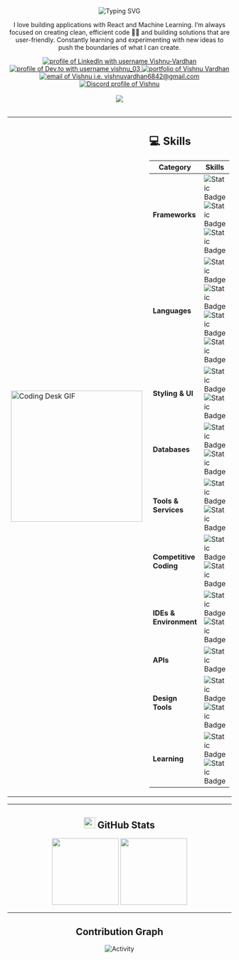 <p align="center">
  <img src="https://readme-typing-svg.herokuapp.com?font=Fira+Code&duration=3000&pause=500&color=FFFFFF&width=1004&lines=Hey+Devs!+Vishnu+here,+turning+caffeine+and+code+into+real-world+applications+👊🏼" alt="Typing SVG" />
</p>

<p align="center">
   I love building applications with React and Machine Learning. I’m always focused on creating clean, efficient code 🧑‍💻 and building solutions that are user-friendly. Constantly learning and experimenting with new ideas to push the boundaries of what I can create.
</p>

<!-- Visitor Badge + Links -->
<div align="center">
  <a href="https://www.linkedin.com/in/vishnu-undefined-a3a13330b">
  <img src="https://img.shields.io/badge/LinkedIn-d5d5d5?style=for-the-badge&logo=linkedin&logoColor=0A0209" alt="profile of LinkedIn with username Vishnu-Vardhan" />
</a>
<a href="https://dev.to/vishnu_03">
  <img src="https://img.shields.io/badge/dev.to-d5d5d5?style=for-the-badge&logo=devdotto&logoColor=0A0209" alt="profile of Dev.to with username vishnu_03" />
</a>
<a href="http://anmolbaranwal.com/">
  <img src="https://img.shields.io/badge/portfolio-d5d5d5?style=for-the-badge&logo=Portfolio&logoColor=0A0209" alt="portfolio of Vishnu Vardhan" />
</a>
<a href="mailto:vishnuvardhan6842@gmail.com">
  <img src="https://img.shields.io/badge/Gmail-d5d5d5?style=for-the-badge&logo=gmail&logoColor=0A0209" alt="email of Vishnu i.e. vishnuvardhan6842@gmail.com" />
</a>
<a href="https://discord.com/users/">
  <img src="https://img.shields.io/badge/Discord-d5d5d5?style=for-the-badge&logo=discord&logoColor=0A0209" alt="Discord profile of Vishnu" />
</a>
  <br><br>
  <img src="https://api.visitorbadge.io/api/visitors?path=https%3A%2F%2Fgithub.com%2FVishnuVardhanReddyPadala&countColor=%23263759" />
</div>

<br/>

<!-- Image + Skills section -->
<div align="center">
  <table>
    <tr>
      <td>
        <img src="https://user-images.githubusercontent.com/74038190/225813708-98b745f2-7d22-48cf-9150-083f1b00d6c9.gif" alt="Coding Desk GIF" width="295px"/>
      </td>
      <td>

<h2>💻 Skills</h2>

| Category             | Skills |
|----------------------|--------|
| **Frameworks**      | ![Static Badge](https://img.shields.io/badge/React-%2361DAFB?style=plastic&logo=react&logoColor=white&logoSize=90&labelColor=grey&color=%2361DAFB) ![Static Badge](https://img.shields.io/badge/Express-%23000000?style=plastic&logo=express&logoColor=white&logoSize=90&labelColor=grey&color=%23000000) ![Static Badge](https://img.shields.io/badge/Node.JS-%235FA04E?style=plastic&logo=nodedotjs&logoColor=white&logoSize=90&labelColor=%235FA04E&color=white) |
| **Languages**       | ![Static Badge](https://img.shields.io/badge/Javascript-%23F7DF1E?style=plastic&logo=javascript&logoColor=grey&logoSize=90&color=%23F7DF1E) ![Static Badge](https://img.shields.io/badge/TypeScript-%233178C6?style=plastic&logo=typescript&logoColor=black&logoSize=90&color=%233178C6) ![Static Badge](https://img.shields.io/badge/c%2B%2B-%2300599C?style=plastic&logo=cplusplus&logoColor=black&logoSize=90&color=%2300599C) ![Static Badge](https://img.shields.io/badge/python-%233776AB?style=plastic&logo=python&logoColor=yellow&logoSize=90&color=%233776AB) |
| **Styling & UI**    | ![Static Badge](https://img.shields.io/badge/css-%231572B6?style=plastic&logo=css3&logoColor=white&logoSize=90&labelColor=grey&color=%233776AB) ![Static Badge](https://img.shields.io/badge/Bootstrap-%237952B3?style=plastic&logo=bootstrap&logoColor=white&logoSize=90&labelColor=grey&color=%237952B3) |
| **Databases**       | ![Static Badge](https://img.shields.io/badge/MySQL-%234479A1?style=plastic&logo=mysql&logoColor=white&logoSize=90&labelColor=grey&color=%234479A1) ![Static Badge](https://img.shields.io/badge/MongoDB-%2347A248?style=plastic&logo=mongodb&logoColor=white&logoSize=90&labelColor=grey&color=%2347A248)|
| **Tools & Services** | ![Static Badge](https://img.shields.io/badge/GitHub-%23181717?style=plastic&logo=github&logoColor=white&logoSize=90&labelColor=grey&color=%23181717) ![Static Badge](https://img.shields.io/badge/Firebase-%23DD2C00?style=plastic&logo=firebase&logoColor=white&logoSize=90&labelColor=grey&color=%23DD2C00) |
| **Competitive Coding** | ![Static Badge](https://img.shields.io/badge/leetcode-%23FFA116?style=plastic&logo=leetcode&logoColor=white&logoSize=90&labelColor=grey&color=%23FFA116) ![Static Badge](https://img.shields.io/badge/CodeChef-%235B4638?style=plastic&logo=codechef&logoColor=white&logoSize=90&labelColor=grey&color=%235B4638) |
| **IDEs & Environment** | ![Static Badge](https://img.shields.io/badge/VS%20Code-%230065A9?style=plastic&logo=vscode&logoColor=white&logoSize=90&color=%230065A9) ![Static Badge](https://img.shields.io/badge/Replit-%23F26207?style=plastic&logo=replit&logoColor=white&logoSize=90&labelColor=grey&color=%23F26207) |
| **APIs**           | ![Static Badge](https://img.shields.io/badge/Postman-%23FF6C37?style=plastic&logo=postman&logoColor=white&logoSize=90&labelColor=grey&color=%23FF6C37) |
| **Design Tools**    | ![Static Badge](https://img.shields.io/badge/Figma-%23F24E1E?style=plastic&logo=figma&logoColor=white&logoSize=90&labelColor=grey&color=%23F24E1E) ![Static Badge](https://img.shields.io/badge/Adobe%20XD-%23EC4078?style=plastic&logoColor=white&logoSize=90&color=%23EC4078) |
| **Learning**        | ![Static Badge](https://img.shields.io/badge/Udemy-%23A435F0?style=plastic&logo=udemy&logoColor=white&logoSize=90&labelColor=grey&color=%23A435F0) ![Static Badge](https://img.shields.io/badge/Coursera-%230056D2?style=plastic&logo=coursera&logoColor=white&logoSize=90&labelColor=grey&color=%230056D2) |


  </table>
</div>

---

<h2 align="center">
  <img src="https://raw.githubusercontent.com/Tarikul-Islam-Anik/Telegram-Animated-Emojis/main/Objects/Bar%20Chart.webp" width="25" height="25" />  
  GitHub Stats
</h2>

<div align="center">
  <img src="https://github-readme-stats.vercel.app/api?username=VishnuVardhanReddyPadala&show_icons=true&theme=dark&count_private=true&hide_border=true" height="150" />
  <img src="https://github-readme-stats.vercel.app/api/top-langs?username=VishnuVardhanReddyPadala&layout=compact&langs_count=5&theme=dark&hide_border=true" height="150" />
</div>

---

<h2 align="center">
  Contribution Graph
</h2>

<p align="center">
  <img alt="Activity" src="https://github-readme-activity-graph.vercel.app/graph?username=VishnuVardhanReddyPadala&theme=github-compact" />
</p>

